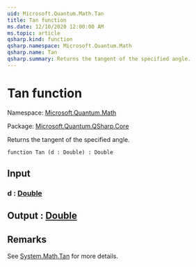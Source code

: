 ```yaml
---
uid: Microsoft.Quantum.Math.Tan
title: Tan function
ms.date: 12/10/2020 12:00:00 AM
ms.topic: article
qsharp.kind: function
qsharp.namespace: Microsoft.Quantum.Math
qsharp.name: Tan
qsharp.summary: Returns the tangent of the specified angle.
---
```


# Tan function

Namespace: [Microsoft.Quantum.Math](xref:Microsoft.Quantum.Math)

Package: [Microsoft.Quantum.QSharp.Core](https://nuget.org/packages/Microsoft.Quantum.QSharp.Core)


Returns the tangent of the specified angle.

```qsharp
function Tan (d : Double) : Double
```


## Input

### d : [Double](xref:microsoft.quantum.lang-ref.double)





## Output : [Double](xref:microsoft.quantum.lang-ref.double)



## Remarks

See [System.Math.Tan](https://docs.microsoft.com/dotnet/api/system.math.tan) for more details.